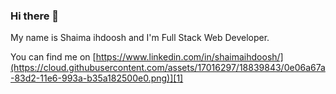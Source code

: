 ### Hi there 👋
 My name is Shaima ihdoosh and I'm Full Stack Web Developer.

 You can find me on [https://www.linkedin.com/in/shaimaihdoosh/](https://cloud.githubusercontent.com/assets/17016297/18839843/0e06a67a-83d2-11e6-993a-b35a182500e0.png)][1]
